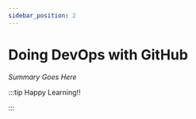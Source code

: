 ```yaml
---
sidebar_position: 2
---
```


# Doing DevOps with GitHub

_Summary Goes Here_

:::tip Happy Learning!!

<QuestButton text="Go To Quest" link="https://app.stackup.dev/quest_page/doing-devops-with-github" />

:::
